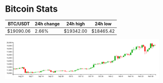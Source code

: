 # Bitcoin Stats

BTC/USDT|24h change|24h high|24h low|
|---|---|---|---|
|$19090.06|2.66%|$19342.00|$18465.42|

<img src="./chart.svg">
